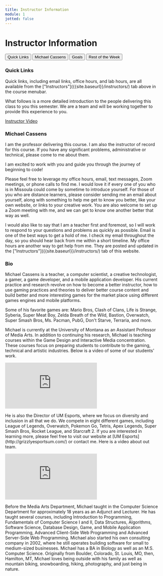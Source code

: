 ```yaml
---
title: Instructor Information
module: 1
jotted: false
---
```


# Instructor Information

<div class="tab">
  <button class="tablinks" onclick="openTab(event, 'Quick')">Quick Links</button>
  <button class="tablinks" onclick="openTab(event, 'Michael')">Michael Cassens</button>
  <button class="tablinks" onclick="openTab(event, 'Bio')">Goals</button>
  <button class="tablinks" onclick="openTab(event, 'Week')">Rest of the Week</button>  
</div>

<div id="Quick" class="tabcontent" style="display:block">
<h3>Quick Links</h3>
<p>Quick links, including email links, office hours, and lab hours, are all available from the ["Instructors"]({{site.baseurl}}/instructors/) tab above in the course menubar.</p>

<p>What follows is a more detailed introduction to the people delivering this class to you this semester. We are a team and will be working together to provide this experience to you.</p>

<p><a href="//www.youtube.com/embed/oBF8X8CdVVU" data-lity>Instructor Video</a></p>

</div>


<div id="Michael" class="tabcontent">
<h3>Michael Cassens</h3>
<p>I am the professor delivering this course. I am also the instructor of record for this course. If you have any significant problems, administrative or technical, please come to me about them.</p>
<p>I am excited to work with you and guide you through the journey of beginning to code!</p>
<p>Please feel free to leverage my office hours, email, text messages, Zoom meetings, or phone calls to find me. I would love it if every one of you who is in Missoula could come by sometime to introduce yourself. For those of you who are distance learners, please consider sending me an email about yourself, along with something to help me get to know you better, like your own website, or links to your creative work.  You are also welcome to set up a Zoom meeting with me, and we can get to know one another better that way as well.</p>
<p>I would also like to say that I am a teacher first and foremost, so I will work to respond to your questions and problems as quickly as possible. Email is one of the best ways to get a hold of me. I check my email throughout the day, so you should hear back from me within a short timeline. My office hours are another way to get help from me. They are posted and updated in the ["Instructors"]({{site.baseurl}}/instructors/) tab of this website.</p>
</div>

<div id="Bio" class="tabcontent">
<h3>Bio</h3>
<p>Michael Cassens is a teacher, a computer scientist, a creative technologist, a gamer, a game developer, and a mobile application developer.  His current practice and research revolve on how to become a better instructor, how to use gaming practices and theories to deliver better course content and build better and more interesting games for the market place using different games engines and mobile platforms.

<p>Some of his favorite games are:
  Mario Bros,
  Clash of Clans,
  Life is Strange,
  Syberia,
  Super Meat Boy,
  Zelda Breath of the Wild,
  Bastion,
  Overwatch,
  Super Smash Bros,
  Ms. Pacman,
  PubG,
  Don't Starve,
  Terraria, and more.
<p>Michael is currently at the University of Montana as an Assistant Professor of Media Arts. In addition to continuing his research, Michael is teaching courses within the Game Design and Interactive Media concentration. These courses focus on preparing students to contribute to the gaming, technical and artistic industries.  Below is a video of some of our students' work.</p>
<p><div class="embed-responsive embed-responsive-16by9"><iframe class="embed-responsive-item" src="https://www.youtube.com/embed/AnjxNmQlLns" frameborder="0" allowfullscreen></iframe></div></p>
<p>He is also the Director of UM Esports, where we focus on diversity and inclusion in all that we do.  We compete in eight different games, including League of Legends, Overwatch, Pokemon Go, Tetris, Apex Legends, Super Smash Bros, Rocket League, and Starcraft 2. If you are interested in learning more, please feel free to visit our website at [UM Esports](http://grizzlyesportsum.com/) or contact me. Here is a video about out team.</p>
<p><div class="embed-responsive embed-responsive-16by9"><iframe class="embed-responsive-item" src="https://www.youtube.com/embed/GMrgHhKgHU0" frameborder="0" allowfullscreen></iframe></div></p>
<p>Before the Media Arts Department, Michael taught in the Computer Science Department for approximately 18 years as an Adjunct and Lecturer.  He has taught several courses, including Introduction to Programming, Fundamentals of Computer Science I and II, Data Structures, Algorithms, Software Science, Database Design, Game, and Mobile Application Programming, Advanced Client-Side Web Programming and Advanced Server-Side Web Programming. Michael also started his own consulting company in 2002, where he still operates building software for small to medium-sized businesses.  Michael has a BA in Biology as well as an M.S. Computer Science. Originally from Boulder, Colorado, St. Louis, MO, then, Hamilton, MT, Michael loves being outside with his family as well as mountain biking, snowboarding, hiking, photography, and just being in nature.</p>
</div>